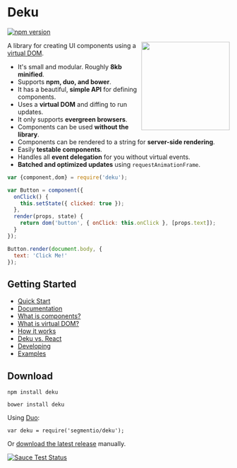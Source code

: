 # Deku

[![npm version](https://badge.fury.io/js/deku.svg)](http://badge.fury.io/js/deku)

<img  width="200" align="right" src="https://i.cloudup.com/fDqKHg1ude.png" />

A library for creating UI components using a [virtual DOM](https://github.com/segmentio/deku/blob/master/docs/virtual-dom.md).

* It's small and modular. Roughly **8kb minified**. 
* Supports **npm, duo, and bower**.
* It has a beautiful, **simple API** for defining components.
* Uses a **virtual DOM** and diffing to run updates.
* It only supports **evergreen browsers**.
* Components can be used **without the library**.
* Components can be rendered to a string for **server-side rendering**.
* Easily **testable components**.
* Handles all **event delegation** for you without virtual events.
* **Batched and optimized updates** using `requestAnimationFrame`.

```js
var {component,dom} = require('deku');

var Button = component({
  onClick() {
    this.setState({ clicked: true });
  },
  render(props, state) {
    return dom('button', { onClick: this.onClick }, [props.text]);
  }
});

Button.render(document.body, {
  text: 'Click Me!'
});
```

## Getting Started

* [Quick Start](https://github.com/segmentio/deku/tree/master/docs/quick-start.md)
* [Documentation](https://github.com/segmentio/deku/tree/master/docs)
* [What is components?](https://github.com/segmentio/deku/blob/master/docs/components.md)
* [What is virtual DOM?](https://github.com/segmentio/deku/blob/master/docs/virtual-dom.md)
* [How it works](https://github.com/segmentio/deku/blob/master/docs/how-it-works.md)
* [Deku vs. React](https://github.com/segmentio/deku/blob/master/docs/react.md)
* [Developing](https://github.com/segmentio/deku/tree/master/docs/dev.md)
* [Examples](https://github.com/segmentio/deku/tree/master/examples)

## Download

```
npm install deku
```
```
bower install deku
```

Using [Duo](https://github.com/duojs/duo): 

```
var deku = require('segmentio/deku');
```

Or [download the latest release](https://github.com/segmentio/deku/tree/master/dist) manually.

[![Sauce Test Status](https://saucelabs.com/browser-matrix/deku.svg)](https://saucelabs.com/u/deku)
